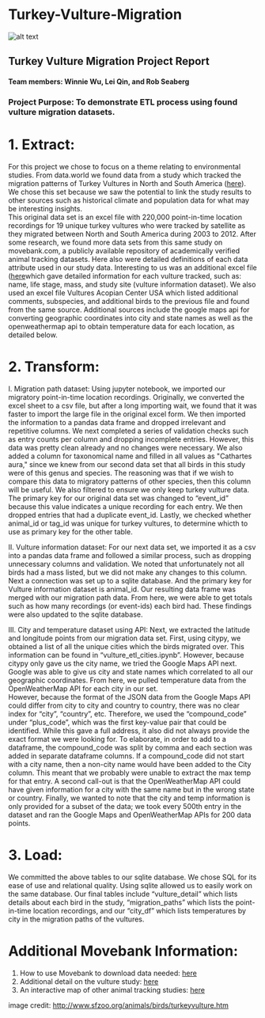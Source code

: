 # 				Turkey-Vulture-Migration

![alt text](https://proxy.duckduckgo.com/iu/?u=http%3A%2F%2Fwww.sfzoo.org%2Fimages%2Fgallery%2Fturkeyvulture%2Fimg_turkeyvulture_mh_large.jpg&f=1)

## Turkey Vulture Migration Project Report

#### Team members: Winnie Wu, Lei Qin, and Rob Seaberg

### Project Purpose: To demonstrate ETL process using found vulture migration datasets.  


# 1.	Extract:
   For this project we chose to focus on a theme relating to environmental studies. From data.world we found data from a study which tracked the migration patterns of Turkey Vultures in North and South America ([here](https://data.world/makeovermonday/2018-w-4-turkey-vulture-migration-in-north-and-south-america)).  We chose this set because we saw the potential to link the study results to other sources such as historical climate and population data for what may be interesting insights.  
	This original data set is an excel file with 220,000 point-in-time location recordings for 19 unique turkey vultures who were tracked by satellite as they migrated between North and South America during 2003 to 2012.  After some research, we found more data sets from this same study on movebank.com, a publicly available repository of academically verified animal tracking datasets.  Here also were detailed definitions of each data attribute used in our study data.  Interesting to us was an additional excel file ([here](https://www.datarepository.movebank.org/discover?query=Cathartes+aura&filtertype=*&filter=&submit_search-filter-controls_add=Add&rpp=20&sort_by=score&order=DESC&location=l2)which gave detailed information for each vulture tracked, such as: name, life stage, mass, and study site (vulture information dataset).  We also used an excel file Vultures Acopian Center USA which listed additional comments, subspecies, and additional birds to the previous file and found from the same source. 
	Additional sources include the google maps api for converting geographic coordinates into city and state names as well as the openweathermap api to obtain temperature data for each location, as detailed below. 


# 2.	Transform: 
I.	Migration path dataset:
   Using jupyter notebook, we imported our migratory point-in-time location recordings. Originally, we converted the excel sheet to a csv file, but after a long importing wait, we found that it was faster to import the large file in the original excel form.  We then imported the information to a pandas data frame and dropped irrelevant and repetitive columns.  We next completed a series of validation checks such as entry counts per column and dropping incomplete entries.   However, this data was pretty clean already and no changes were necessary.  We also added a column for taxonomical name and filled in all values as "Cathartes aura," since we knew from our second data set that all birds in this study were of this genus and species.  The reasoning was that if we wish to compare this data to migratory patterns of other species, then this column will be useful. We also filtered to ensure we only keep turkey vulture data. The primary key for our original data set was changed to “event_id” because this value indicates a unique recording for each entry. We then dropped entries that had a duplicate event_id.  Lastly, we checked whether animal_id or tag_id was unique for turkey vultures, to determine whicth to use as primary key for the other table.

II. Vulture information dataset:
For our next data set, we imported it as a csv into a pandas data frame and followed a similar process, such as dropping unnecessary columns and validation.  We noted that unfortunately not all birds had a mass listed, but we did not make any changes to this column.  Next a connection was set up to a sqlite database.  And the primary key for Vulture information dataset is animal_id. Our resulting data frame was merged with our migration path data.  From here, we were able to get totals such as how many recordings (or event-ids) each bird had.  These findings were also updated to the sqlite database. 
 
III. City and temperature dataset using API: 
Next, we extracted the latitude and longitude points from our migration data set.  First, using citypy, we obtained a list of all the unique cities which the birds migrated over.  This information can be found in “vulture_etl_cities.ipynb”. However, because citypy only gave us the city name, we tried the Google Maps API next.  Google was able to give us city and state names which correlated to all our geographic coordinates.  From here, we pulled temperature data from the OpenWeatherMap API for each city in our set.  
However, because the format of the JSON data from the Google Maps API could differ from city to city and country to country, there was no clear index for “city”, “country”, etc.  Therefore, we used the “compound_code” under “plus_code”, which was the first key-value pair that could be identified.  While this gave a full address, it also did not always provide the exact format we were looking for.  To elaborate, in order to add to a dataframe, the compound_code was split by comma and each section was added in separate dataframe columns.  If a compound_code did not start with a city name, then a non-city name would have been added to the City column.  This meant that we probably were unable to extract the max temp for that entry.  A second call-out is that the OpenWeatherMap API could have given information for a city with the same name but in the wrong state or country.  Finally, we wanted to note that the city and temp information is only provided for a subset of the data; we took every 500th entry in the dataset and ran the Google Maps and OpenWeatherMap APIs for 200 data points.


  

# 3.	Load: 
   We committed the above tables to our sqlite database.  We chose SQL for its ease of use and relational quality.  Using sqlite allowed us to easily work on the same database.   Our final tables include “vulture_detail” which lists details about each bird in the study, “migration_paths” which lists the point-in-time location recordings, and our “city_df” which lists temperatures by city in the migration paths of the vultures.  

# Additional Movebank Information:
1.	How to use Movebank to download data needed: [here](https://www.hawkmountain.org/science/learn-to-use-tracking-maps/page.aspx?id=4515)
2.	Additional detail on the vulture study: [here](https://www.makeovermonday.co.uk/week4-2018/)
3.	An interactive map of other animal tracking studies: [here](https://www.movebank.org/panel_embedded_movebank_webapp)

image credit: http://www.sfzoo.org/animals/birds/turkeyvulture.htm



